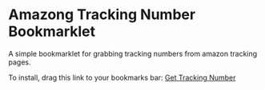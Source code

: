 # Amazong Tracking Number Bookmarklet
A simple bookmarklet for grabbing tracking numbers from amazon tracking pages.

To install, drag this link to your bookmarks bar: <a href="javascript:(function () {var jsCode=document.createElement('script');jsCode.setAttribute('src','https://purse.github.io/tracking-bookmarklet/bookmarklet.js');document.body.appendChild(jsCode);}());">Get Tracking Number</a>
